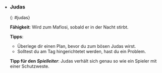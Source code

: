   - ### **Judas**
      {: #judas}

      **Fähigkeit**: Wird zum Mafiosi, sobald er in der Nacht stirbt.

      **Tipps**:

      * Überlege dir einen Plan, bevor du zum bösen Judas wirst.
      * Solltest du am Tag hingerichtetet werden, hast du ein Problem.

      **Tipp für den *Spielleiter***: Judas verhält sich genau so wie ein Spieler mit einer Schutzweste.
